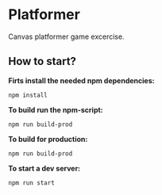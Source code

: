 Platformer
===

Canvas platformer game excercise.

How to start?
---

**Firts install the needed npm dependencies:**

    npm install

**To build run the npm-script:**

    npm run build-prod

**To build for production:**

    npm run build-prod

**To start a dev server:**

    npm run start
